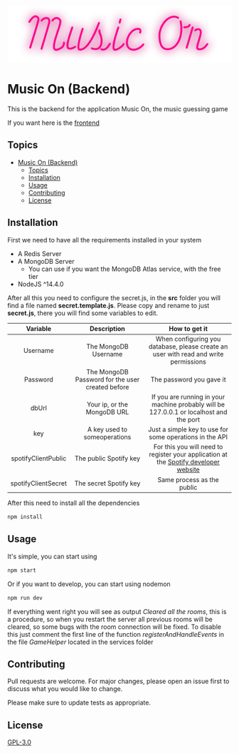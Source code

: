 ![MusicOn Logo](/docs/media/Logo.png)

# Music On (Backend)

This is the backend for the application Music On, the music guessing game

If you want here is the [frontend](https://github.com/otaviocap/MusicOn-Frontend)

## Topics
- [Music On (Backend)](#music-on-backend)
  - [Topics](#topics)
  - [Installation](#installation)
  - [Usage](#usage)
  - [Contributing](#contributing)
  - [License](#license)



## Installation

First we need to have all the requirements installed in your system

- A Redis Server
- A MongoDB Server
  - You can use if you want the MongoDB Atlas service, with the free tier
- NodeJS ^14.4.0

After all this you need to configure the secret.js, in the **src** folder you
will find a file named **secret.template.js**. Please copy and rename to just
**secret.js**, there you will find some variables to edit.

|      Variable       |                   Description                    |                                                          How to get it                                                           |
| :-----------------: | :----------------------------------------------: | :------------------------------------------------------------------------------------------------------------------------------: |
|      Username       |               The MongoDB Username               |                       When configuring you database, please create an user with read and write permissions                       |
|      Password       | The MongoDB Password for the user created before |                                                     The password you gave it                                                     |
|        dbUrl        |           Your ip, or the MongoDB URL            |                     If you are running in your machine probably will be 127.0.0.1 or localhost and the port                      |
|         key         |           A key used to someoperations           |                                     Just a simple key to use for some operations in the API                                      |
| spotifyClientPublic |              The public Spotify key              | For this you will need to register your application at the [Spotify developer website](https://developer.spotify.com/dashboard/) |
| spotifyClientSecret |              The secret Spotify key              |                                                    Same process as the public                                                    |

After this need to install all the dependencies

```bash
npm install
```

## Usage

It's simple, you can start using
```bash
npm start
```
Or if you want to develop, you can start using nodemon
```bash
npm run dev
```

If everything went right you will see as output *Cleared all the rooms*, this is a procedure, so when you restart the server all previous rooms will be cleared, so some bugs with the room connection will be fixed. To disable this just comment the first line of the function *registerAndHandleEvents* in the file *GameHelper* located in the services folder

## Contributing

Pull requests are welcome. For major changes, please open an issue first to discuss what you would like to change.

Please make sure to update tests as appropriate.

## License

[GPL-3.0](https://choosealicense.com/licenses/gpl-3.0/)
